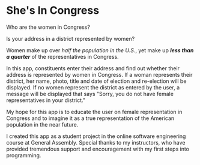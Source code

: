She's In Congress
============================

Who are the women in Congress?  

Is your address in a district represented by women?  

Women make up over _half the population in the U.S._, yet make up _**less than a quarter**_ of the representatives in Congress.  

In this app, constituents enter their address and find out whether their address is represented by women in Congress. If a woman represents their district, her name, photo, title and date of election and re-election will be displayed. If no women represent the district as entered by the user, a message will be displayed that says "Sorry, you do not have female representatives in your district."  

My hope for this app is to educate the user on female representation in Congress and to imagine it as a true representation of the American population in the near future.  

I created this app as a student project in the online software engineering course at General Assembly.  Special thanks to my instructors, who have provided tremendous support and encouragement with my first steps into programming.
